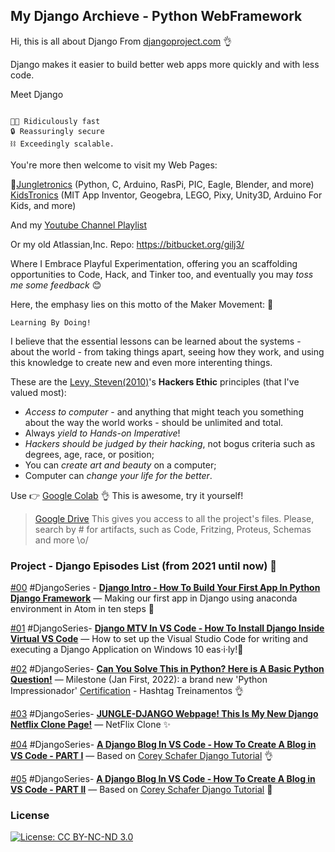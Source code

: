 ## My Django Archieve - Python WebFramework

Hi, this is all about Django From [djangoproject.com](https://www.djangoproject.com/) 👌

Django makes it easier to build better web apps more quickly and with less code.

Meet Django
```

🐱‍🏍 Ridiculously fast
🔒 Reassuringly secure
⛓ Exceedingly scalable.

```
You're more then welcome to visit my Web Pages: 

 🧐[Jungletronics](https://medium.com/jungletronics) (Python, C, Arduino, RasPi, PIC, Eagle, Blender,  and more) 
 [KidsTronics](https://medium.com/kidstronics) (MIT App Inventor, Geogebra, LEGO, Pixy, Unity3D, Arduino For Kids, and more)
 
And my [Youtube Channel Playlist](https://www.youtube.com/playlist?list=PLK3PeNcUzb8TwZuXZJgREj5nDbQxRLW_a)

Or my old Atlassian,Inc. Repo: https://bitbucket.org/gilj3/
 
Where I Embrace Playful Experimentation, offering you an scaffolding opportunities to Code, Hack, 
and Tinker too, and eventually you may *toss me some feedback* :blush:

Here, the emphasy lies on this motto of the Maker Movement: :art:
```
Learning By Doing!
``` 

I believe that the essential lessons can be learned about the systems - about the world - 
from taking things apart, seeing how they work, and using this knowledge to create new and even more interenting things.

These are the [Levy, Steven(2010)](https://www.amazon.com/Hackers-Computer-Revolution-Steven-Levy/dp/1449388396)'s **Hackers Ethic** principles (that I've valued most):
* *Access to computer* - and anything that might teach you something about the way the world works - should be unlimited and total.
* Always *yield to Hands-on Imperative*!
* *Hackers should be judged by their hacking*, not bogus criteria such as degrees, age, race, or position;
* You can *create art and beauty* on a computer;
* Computer can *change your life for the better*.

Use 👉 [Google Colab](https://colab.research.google.com/notebooks/welcome.ipynb?hl=en_US) 👌 This is awesome, try it yourself!

>[Google Drive](https://drive.google.com/open?id=0B8iMbc-iQqlULW1HZXFiNnBEZUE) This gives you access to all the project's files. Please, search by # for artifacts, such as Code, Fritzing, Proteus, Schemas and more \o/


### Project - Django Episodes List (from 2021 until now) :ant:

[#00](DJG_00/) #DjangoSeries - [**Django Intro - How To Build Your First App In Python Django Framework**](https://medium.com/jungletronics/django-intro-466127cf0093) — Making our first app in Django using anaconda environment in Atom in ten steps 👏

[#01](DJG_01/) #DjangoSeries- [**Django MTV In VS Code - How To Install Django Inside Virtual VS Code**](https://medium.com/jungletronics/django-mtv-in-vs-code-a5953b09a4fd) — How to set up the Visual Studio Code for writing and executing a Django  Application on Windows 10 eas·i·ly!🤔 

[#02](DJG_02/) #DjangoSeries- [**Can You Solve This in Python? Here is A Basic Python Question!**](https://medium.com/jungletronics/can-you-solve-this-in-python-9af754c3087f) — Milestone (Jan First, 2022): a brand new 'Python Impressionador' [Certification](https://hashtag.eadplataforma.com/certificado/4252) - Hashtag Treinamentos 👌

[#03](DJG_03/) #DjangoSeries- [**JUNGLE-DJANGO Webpage! This Is My New Django Netflix Clone Page!**]() — NetFlix Clone ✨

[#04](DJG_04/) #DjangoSeries- [**A Django Blog In VS Code - How To Create A Blog in VS Code - PART I**]() — Based on [Corey Schafer Django Tutorial](https://www.youtube.com/playlist?list=PL-osiE80TeTtoQCKZ03TU5fNfx2UY6U4p) 👌

[#05](DJG_05/) #DjangoSeries- [**A Django Blog In VS Code - How To Create A Blog in VS Code - PART II**]() — Based on [Corey Schafer Django Tutorial](https://medium.com/jungletronics/a-django-blog-in-vs-code-a36fa085ea11) 👏

### License

[![License: CC BY-NC-ND 3.0](https://img.shields.io/badge/License-CC%20BY--NC--ND%203.0-lightgrey.svg)](https://creativecommons.org/licenses/by-nc-nd/3.0/)
 
 
